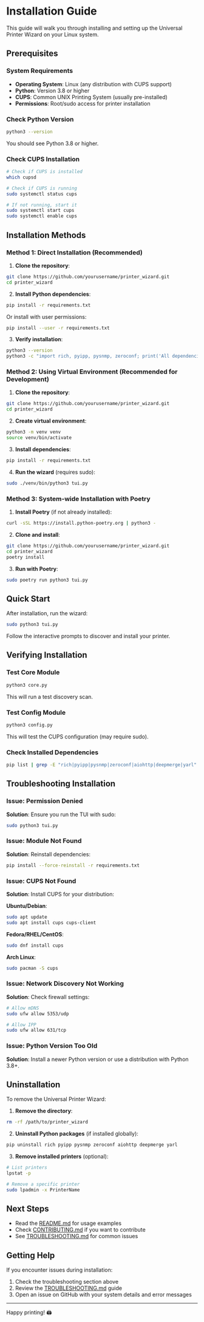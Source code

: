 # Installation Guide

This guide will walk you through installing and setting up the Universal Printer Wizard on your Linux system.

## Prerequisites

### System Requirements

- **Operating System**: Linux (any distribution with CUPS support)
- **Python**: Version 3.8 or higher
- **CUPS**: Common UNIX Printing System (usually pre-installed)
- **Permissions**: Root/sudo access for printer installation

### Check Python Version

```bash
python3 --version
```

You should see Python 3.8 or higher.

### Check CUPS Installation

```bash
# Check if CUPS is installed
which cupsd

# Check if CUPS is running
sudo systemctl status cups

# If not running, start it
sudo systemctl start cups
sudo systemctl enable cups
```

## Installation Methods

### Method 1: Direct Installation (Recommended)

1. **Clone the repository**:
```bash
git clone https://github.com/yourusername/printer_wizard.git
cd printer_wizard
```

2. **Install Python dependencies**:
```bash
pip install -r requirements.txt
```

Or install with user permissions:
```bash
pip install --user -r requirements.txt
```

3. **Verify installation**:
```bash
python3 --version
python3 -c "import rich, pyipp, pysnmp, zeroconf; print('All dependencies OK')"
```

### Method 2: Using Virtual Environment (Recommended for Development)

1. **Clone the repository**:
```bash
git clone https://github.com/yourusername/printer_wizard.git
cd printer_wizard
```

2. **Create virtual environment**:
```bash
python3 -m venv venv
source venv/bin/activate
```

3. **Install dependencies**:
```bash
pip install -r requirements.txt
```

4. **Run the wizard** (requires sudo):
```bash
sudo ./venv/bin/python3 tui.py
```

### Method 3: System-wide Installation with Poetry

1. **Install Poetry** (if not already installed):
```bash
curl -sSL https://install.python-poetry.org | python3 -
```

2. **Clone and install**:
```bash
git clone https://github.com/yourusername/printer_wizard.git
cd printer_wizard
poetry install
```

3. **Run with Poetry**:
```bash
sudo poetry run python3 tui.py
```

## Quick Start

After installation, run the wizard:

```bash
sudo python3 tui.py
```

Follow the interactive prompts to discover and install your printer.

## Verifying Installation

### Test Core Module

```bash
python3 core.py
```

This will run a test discovery scan.

### Test Config Module

```bash
python3 config.py
```

This will test the CUPS configuration (may require sudo).

### Check Installed Dependencies

```bash
pip list | grep -E "rich|pyipp|pysnmp|zeroconf|aiohttp|deepmerge|yarl"
```

## Troubleshooting Installation

### Issue: Permission Denied

**Solution**: Ensure you run the TUI with sudo:
```bash
sudo python3 tui.py
```

### Issue: Module Not Found

**Solution**: Reinstall dependencies:
```bash
pip install --force-reinstall -r requirements.txt
```

### Issue: CUPS Not Found

**Solution**: Install CUPS for your distribution:

**Ubuntu/Debian**:
```bash
sudo apt update
sudo apt install cups cups-client
```

**Fedora/RHEL/CentOS**:
```bash
sudo dnf install cups
```

**Arch Linux**:
```bash
sudo pacman -S cups
```

### Issue: Network Discovery Not Working

**Solution**: Check firewall settings:
```bash
# Allow mDNS
sudo ufw allow 5353/udp

# Allow IPP
sudo ufw allow 631/tcp
```

### Issue: Python Version Too Old

**Solution**: Install a newer Python version or use a distribution with Python 3.8+.

## Uninstallation

To remove the Universal Printer Wizard:

1. **Remove the directory**:
```bash
rm -rf /path/to/printer_wizard
```

2. **Uninstall Python packages** (if installed globally):
```bash
pip uninstall rich pyipp pysnmp zeroconf aiohttp deepmerge yarl
```

3. **Remove installed printers** (optional):
```bash
# List printers
lpstat -p

# Remove a specific printer
sudo lpadmin -x PrinterName
```

## Next Steps

- Read the [README.md](README.md) for usage examples
- Check [CONTRIBUTING.md](CONTRIBUTING.md) if you want to contribute
- See [TROUBLESHOOTING.md](TROUBLESHOOTING.md) for common issues

## Getting Help

If you encounter issues during installation:
1. Check the troubleshooting section above
2. Review the [TROUBLESHOOTING.md](TROUBLESHOOTING.md) guide
3. Open an issue on GitHub with your system details and error messages

---

Happy printing! 🖨️
